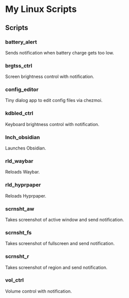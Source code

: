 # My Linux Scripts

## Scripts

### battery_alert

Sends notification when battery charge gets too low.

### brgtss_ctrl

Screen brightness control with notification.

### config_editor

Tiny dialog app to edit config files via chezmoi.

### kdbled_ctrl

Keyboard brightness control with notification.

### lnch_obsidian

Launches Obsidian.

### rld_waybar

Reloads Waybar.

### rld_hyprpaper

Reloads Hyprpaper.

### scrnsht_aw

Takes screenshot of active window and send notification.

### scrnsht_fs

Takes screenshot of fullscreen and send notification.

### scrnsht_r

Takes screenshot of region and send notification.

### vol_ctrl

Volume control with notification.
